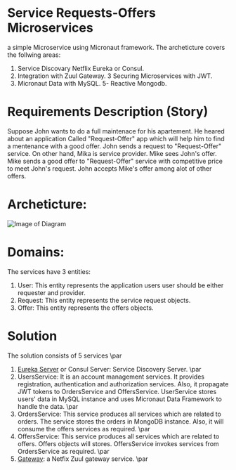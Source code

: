# Service Requests-Offers Microservices

a simple Microservice using Micronaut framework. The archeticture covers the follwing areas:
1. Service Discovary Netflix Eureka or Consul.
2. Integration with Zuul Gateway.
3  Securing Microservices with JWT.
4. Micronaut Data with MySQL.
5- Reactive Mongodb.



# Requirements Description (Story)
Suppose John wants to do a full maintenace for his apartement. He heared about an application Called "Request-Offer" app which will help him to find a mentenance with a good offer. John sends a request to "Request-Offer" service. On other hand, Mika is service provider. Mike sees John's offer. Mike sends a good offer to "Request-Offer" service with competitive price to meet John's request. John accepts Mike's offer among alot of other offers.

# Archeticture: 
![Image of Diagram](https://github.com/hashimati/Service-Requests-Offers-Microservices/raw/master/requests_offers_services.png)

# Domains: 
The services have 3 entities:

1. User: This entity represents the application users  user should be either requester and provider.
2. Request: This entity represents the service request objects.
3. Offer: This entity represents the offers objects.

# Solution
The solution consists of 5 services \par
1. [Eureka Server](https://start.spring.io/#!type=gradle-project&language=java&platformVersion=2.2.0.RELEASE&packaging=jar&jvmVersion=1.8&groupId=io.hashimati&artifactId=eureka&name=eureka&description=Demo%20project%20for%20Spring%20Boot&packageName=io.hashimati.eureka&dependencies=cloud-eureka) or Consul Server: Service Discovery Server. \par
2. UsersService: It is an account management services. It provides registration, authentication and authorization services. Also, it propagate JWT tokens to OrdersService and OffersService. UserService stores users' data in MySQL instance and uses Micronaut Data Framework to handle the data. \par
3.  OrdersService: This service produces all services which are related to orders. The service stores the orders in MongoDB instance. Also, it will consume the offers services as required.  \par
4. OffersService: This service produces all services which are related to offers. Offers objects will stores. OffersService invokes services from OrdersService as required. \par
5. [Gateway](https://start.spring.io/#!type=gradle-project&language=java&platformVersion=2.2.0.RELEASE&packaging=jar&jvmVersion=1.8&groupId=io.hashimati&artifactId=gateway&name=gateway&description=Demo%20project%20for%20Spring%20Boot&packageName=io.hashimati.gateway&dependencies=cloud-zuul,oauth2-resource-server,cloud-eureka,cloud-starter-consul-discovery,thymeleaf):  a Netfix Zuul gateway service. \par
